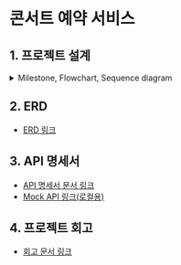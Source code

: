 # 콘서트 예약 서비스 

## 1. 프로젝트 설계 
<details>
<summary> Milestone, Flowchart, Sequence diagram</summary>

### Milestone
- [Milestone 문서 링크](https://docs.google.com/spreadsheets/d/1i9oEs6TZyc6xhpA1JSr8YnbOr1RjcxkH)

### Flowchart
<img src="docs/flowchart_concert_241231.png">

### Sequence Diagram

#### <span style="color: green;">1. 예약가능날짜조회API </span>
<img src="docs/concert_예약가능날짜조회API.png">
<br><br><br><br>

#### <span style="color: green;">2. 예약가능좌석정보조회API </span>
<img src="docs/concert_예약가능좌석정보조회API.png">
<br><br><br><br>

#### <span style="color: green;">3. 좌석예약요청API </span>
<img src="docs/concert_좌석예약요청API.png">
<br><br><br><br>

#### <span style="color: green;"> 4. 잔액충전및조회API </span>
<img src="docs/concert_잔액충전및조회API.png">
<br><br><br><br>

#### <span style="color: green;"> 5. 결제API </span>
<img src="docs/concert_결제API.png">
<br><br><br><br>

</details>

## 2. ERD
- [ERD 링크](https://github.com/mybloom/hh_concert_java/issues/11)

## 3. API 명세서 
- [API 명세서 문서 링크](https://github.com/mybloom/hh_concert_java/issues/2)
- [Mock API 링크(로컬용)](http://localhost:8080/swagger-ui/index.html)

## 4. 프로젝트 회고
- [회고 문서 링크](https://devstep.tistory.com/133)


